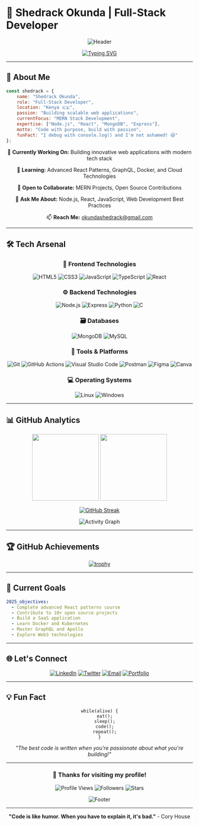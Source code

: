 # 🚀 Shedrack Okunda | Full-Stack Developer

<div align="center">
  
  ![Header](https://capsule-render.vercel.app/api?type=waving&color=gradient&customColorList=0,2,2,5,30&height=300&section=header&text=Welcome%20to%20my%20Digital%20Universe&fontSize=50&animation=fadeIn&fontAlignY=38&desc=Building%20the%20Future,%20One%20Line%20of%20Code%20at%20a%20Time&descAlignY=51&descAlign=62)
  
  [![Typing SVG](https://readme-typing-svg.demolab.com?font=Fira+Code&pause=1000&color=F75C7E&width=435&lines=Full+Stack+Developer;MERN+Stack+Enthusiast;Always+Learning+New+Tech;Building+Scalable+Applications)](https://git.io/typing-svg)
  
</div>

---

## 🌟 About Me

```javascript
const shedrack = {
    name: "Shedrack Okunda",
    role: "Full-Stack Developer",
    location: "Kenya 🇰🇪",
    passion: "Building scalable web applications",
    currentFocus: "MERN Stack Development",
    expertise: ["Node.js", "React", "MongoDB", "Express"],
    motto: "Code with purpose, build with passion",
    funFact: "I debug with console.log() and I'm not ashamed! 😄"
};
```

<div align="center">
  
  🔭 **Currently Working On:** Building innovative web applications with modern tech stack
  
  🌱 **Learning:** Advanced React Patterns, GraphQL, Docker, and Cloud Technologies
  
  👯 **Open to Collaborate:** MERN Projects, Open Source Contributions
  
  💬 **Ask Me About:** Node.js, React, JavaScript, Web Development Best Practices
  
  📫 **Reach Me:** [okundashedrack@gmail.com](mailto:okundashedrack@gmail.com)
  
</div>

---

## 🛠️ Tech Arsenal

<div align="center">

### 🎨 Frontend Technologies
![HTML5](https://img.shields.io/badge/HTML5-E34F26?style=for-the-badge&logo=html5&logoColor=white)
![CSS3](https://img.shields.io/badge/CSS3-1572B6?style=for-the-badge&logo=css3&logoColor=white)
![JavaScript](https://img.shields.io/badge/JavaScript-F7DF1E?style=for-the-badge&logo=javascript&logoColor=black)
![TypeScript](https://img.shields.io/badge/TypeScript-007ACC?style=for-the-badge&logo=typescript&logoColor=white)
![React](https://img.shields.io/badge/React-61DAFB?style=for-the-badge&logo=react&logoColor=black)

### ⚙️ Backend Technologies
![Node.js](https://img.shields.io/badge/Node.js-339933?style=for-the-badge&logo=nodedotjs&logoColor=white)
![Express](https://img.shields.io/badge/Express-404D59?style=for-the-badge&logo=express&logoColor=white)
![Python](https://img.shields.io/badge/Python-3776AB?style=for-the-badge&logo=python&logoColor=white)
![C](https://img.shields.io/badge/C-A8B400?style=for-the-badge&logo=c&logoColor=white)

### 🗃️ Databases
![MongoDB](https://img.shields.io/badge/MongoDB-47A248?style=for-the-badge&logo=mongodb&logoColor=white)
![MySQL](https://img.shields.io/badge/MySQL-4479A1?style=for-the-badge&logo=mysql&logoColor=white)

### 🔧 Tools & Platforms
![Git](https://img.shields.io/badge/Git-F05032?style=for-the-badge&logo=git&logoColor=white)
![GitHub Actions](https://img.shields.io/badge/GitHub_Actions-2088FF?style=for-the-badge&logo=githubactions&logoColor=white)
![Visual Studio Code](https://img.shields.io/badge/VS%20Code-007ACC?style=for-the-badge&logo=visualstudiocode&logoColor=white)
![Postman](https://img.shields.io/badge/Postman-FF6C37?style=for-the-badge&logo=postman&logoColor=white)
![Figma](https://img.shields.io/badge/Figma-F24E1E?style=for-the-badge&logo=figma&logoColor=white)
![Canva](https://img.shields.io/badge/Canva-00C4CC?style=for-the-badge&logo=canva&logoColor=white)

### 💻 Operating Systems
![Linux](https://img.shields.io/badge/Linux-FCC624?style=for-the-badge&logo=linux&logoColor=black)
![Windows](https://img.shields.io/badge/Windows-0078D6?style=for-the-badge&logo=windows&logoColor=white)

</div>

---

## 📊 GitHub Analytics

<div align="center">
  
  <img height="180em" src="https://github-readme-stats.vercel.app/api?username=shedrack-okunda&show_icons=true&theme=radical&include_all_commits=true&count_private=true"/>
  <img height="180em" src="https://github-readme-stats.vercel.app/api/top-langs/?username=shedrack-okunda&layout=compact&langs_count=8&theme=radical"/>
  
</div>

<div align="center">
  
  [![GitHub Streak](https://github-readme-streak-stats.herokuapp.com/?user=shedrack-okunda&theme=radical)](https://git.io/streak-stats)
  
</div>

<div align="center">
  
  ![Activity Graph](https://github-readme-activity-graph.vercel.app/graph?username=shedrack-okunda&theme=react-dark&bg_color=0D1117&color=F85D7F&line=F85D7F&point=FFFFFF&hide_border=true)
  
</div>

---

## 🏆 GitHub Achievements

<div align="center">
  
  [![trophy](https://github-profile-trophy.vercel.app/?username=shedrack-okunda&theme=radical&no-frame=false&no-bg=true&margin-w=4)](https://github.com/ryo-ma/github-profile-trophy)
  
</div>

---

## 🎯 Current Goals

```yaml
2025_objectives:
  - Complete advanced React patterns course
  - Contribute to 10+ open source projects
  - Build a SaaS application
  - Learn Docker and Kubernetes
  - Master GraphQL and Apollo
  - Explore Web3 technologies
```

---

## 🌐 Let's Connect

<div align="center">
  
  [![LinkedIn](https://img.shields.io/badge/LinkedIn-0077B5?style=for-the-badge&logo=linkedin&logoColor=white)](https://www.linkedin.com/in/shedrack-okunda)
  [![Twitter](https://img.shields.io/badge/Twitter-1DA1F2?style=for-the-badge&logo=twitter&logoColor=white)](https://twitter.com/sheddyke_)
  [![Email](https://img.shields.io/badge/Email-D14836?style=for-the-badge&logo=gmail&logoColor=white)](mailto:okundashedrack@gmail.com)
  [![Portfolio](https://img.shields.io/badge/Portfolio-FF5722?style=for-the-badge&logo=todoist&logoColor=white)](https://shedrack-okunda.vercel.app/)
  
</div>

---

## 💡 Fun Fact

<div align="center">
  
  ```
  while(alive) {
      eat();
      sleep();
      code();
      repeat();
  }
  ```
  
  *"The best code is written when you're passionate about what you're building!"*
  
</div>

---

<div align="center">
  
  ### 🎨 Thanks for visiting my profile! 
  
  ![Profile Views](https://komarev.com/ghpvc/?username=shedrack-okunda&color=brightgreen&style=flat-square)
  ![Followers](https://img.shields.io/github/followers/shedrack-okunda?style=social)
  ![Stars](https://img.shields.io/github/stars/shedrack-okunda?style=social)
  
  ![Footer](https://capsule-render.vercel.app/api?type=waving&color=gradient&customColorList=0,2,2,5,30&height=150&section=footer&text=Let's%20Build%20Something%20Amazing%20Together!&fontSize=24&animation=fadeIn&fontAlignY=65)
  
</div>

---

<div align="center">
  
  **"Code is like humor. When you have to explain it, it's bad."** - Cory House
  
</div>
